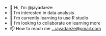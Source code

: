 - 👋 Hi, I’m @jayadaeze
- 👀 I’m interested in data analysis
- 🌱 I’m currently learning to use R studio
- 💞️ I’m looking to collaborate on learning more
- 📫 How to reach me ...jayadaeze@gmail.com

<!---
jayadaeze/jayadaeze is a ✨ special ✨ repository because its `README.md` (this file) appears on your GitHub profile.
You can click the Preview link to take a look at your changes.
--->
